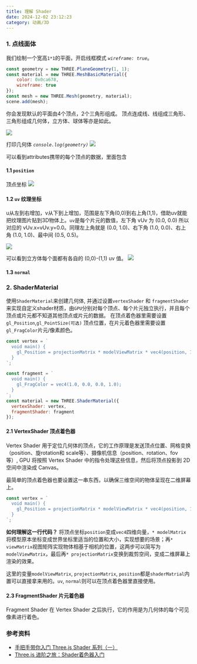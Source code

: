 ```yaml
---
title: 理解 Shader
date: 2024-12-02 23:12:23
category: 动画/3D
---
```

### 1. 点线面体
我们绘制一个宽高`1*1`的平面，开启线框模式 *`wireframe: true`*。
```js
const geometry = new THREE.PlaneGeometry(1, 1);
const material = new THREE.MeshBasicMaterial({
    color: 0x0ca678,
    wireframe: true
});
const mesh = new THREE.Mesh(geometry, material);
scene.add(mesh);
```

你会发现默认的平面由4个顶点，2个三角形组成。
顶点连成线、线组成三角形、三角形组成几何体，立方体、球体等亦是如此。

<img src="1.jpg" style="max-width:250px">

打印几何体 *`console.log(geometry)`*
<img src="2.jpg" style="max-width:500px">


可以看到attributes携带的每个顶点的数据，里面包含


#### 1.1 `position` 
顶点坐标
<img src="3.jpg" style="max-width:500px">
<br/>



#### 1.2 `uv` 纹理坐标
u从左到右增加，v从下到上增加，范围是左下角(0,0)到右上角(1,1)，借助uv就能把纹理图片贴到3D物体上。`uv`是每个片元的数值，左下角 vUv 为 (0.0, 0.0) 所以对应的 vUv.x=vUv.y=0.0。同理左上角就是 (0.0, 1.0)、右下角 (1.0, 0.0)、右上角 (1.0, 1.0)、最中间 (0.5, 0.5)。

<img src="4.jpg" style="max-width:500px">

可以看到立方体每个面都有各自的 (0,0)-(1,1) uv 值。
<img src="5.jpg" style="max-width:500px">


#### 1.3 `normal`



### 2. ShaderMaterial
使用`ShaderMaterial`来创建几何体, 并通过设置`vertexShader` 和 `fragmentShader`来实现自定义shader材质，由`GPU`分别对每个顶点、每个片元独立执行，并且每个顶点或片元都不知道其他顶点或片元的数据。
在顶点着色器里需要设置`gl_Position`,`gl_PointSize(可选)` 顶点位置，在片元着色器里需要设置`gl_FragColor`片元/像素颜色。
```js
const vertex = `
  void main() {
    gl_Position = projectionMatrix * modelViewMatrix * vec4(position, 1.0);
  }
`;

const fragment = `
  void main() {
    gl_FragColor = vec4(1.0, 0.0, 0.0, 1.0);
  }
`;
const material = new THREE.ShaderMaterial({
  vertexShader: vertex,
  fragmentShader: fragment
});
```


#### 2.1 VertexShader 顶点着色器
Vertex Shader 用于定位几何体的顶点，它的工作原理是发送顶点位置、网格变换（position、旋rotation和 scale等）、摄像机信息（position、rotation、fov 等）, GPU 将按照 Vertex Shader 中的指令处理这些信息，然后将顶点投影到 2D 空间中渲染成 Canvas。

最简单的顶点着色器也要设置这一串东西，以确保三维空间的物体呈现在二维屏幕上。
```js
const vertex = `
  void main() {
    gl_Position = projectionMatrix * modelViewMatrix * vec4(position, 1.0);
  }
`;
```
**如何理解这一行代码？**
将顶点坐标`position`变成`vec4`四维向量，`* modelMatrix`将模型原本坐标变成世界坐标里适当的位置和大小，实现想要的场景；再`* viewMatrix`视图矩阵实现物体相基于相机的位置，这两步可以简写为`modelViewMatrix`，最后再`* projectionMatrix`变换到裁剪空间，变成二维屏幕上渲染的效果。

这里的变量`modelViewMatrix`, `projectionMatrix`, `position`都是`shaderMatrial`内置可以直接拿来用的。`uv`, `normal`则可以在顶点着色器里直接使用。




#### 2.3 FragmentShader 片元着色器
Fragment Shader 在 Vertex Shader 之后执行，它的作用是为几何体的每个可见像素进行着色。








### 参考资料
- [手把手带你入门 Three.js Shader 系列（一）](https://juejin.cn/post/7233359844974182437)
- [Three.js 进阶之旅：Shader着色器入门](https://juejin.cn/post/7158032481302609950)